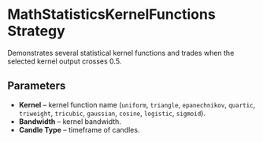 # MathStatisticsKernelFunctions Strategy

Demonstrates several statistical kernel functions and trades when the selected kernel output crosses 0.5.

## Parameters
- **Kernel** – kernel function name (`uniform`, `triangle`, `epanechnikov`, `quartic`, `triweight`, `tricubic`, `gaussian`, `cosine`, `logistic`, `sigmoid`).
- **Bandwidth** – kernel bandwidth.
- **Candle Type** – timeframe of candles.
